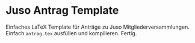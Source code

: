 # Juso Antrag Template
Einfaches LaTeX Template für Anträge zu Juso Mitgliederversammlungen.
Einfach ```antrag.tex``` ausfüllen und kompilieren. Fertig.
